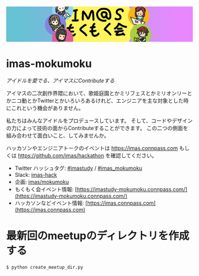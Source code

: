 ![header-image](/assets/images/header.V2.png)

# imas-mokumoku

*アイドルを愛でる、アイマスにContributeする*

アイマスの二次創作界隈において、歌姫庭園とかミリフェスとかミリオンリーとかニコ動とかTwitterとかいろいろあるけれど、エンジニアを主な対象とした時にこれという機会がありません。

私たちはみんなアイドルをプロデュースしています。 そして、コードやデザインの力によって技術の面からContributeすることができます。 この二つの側面を組み合わせて面白いこと、してみませんか。

ハッカソンやエンジニアトークのイベントは https://imas.connpass.com もしくは https://github.com/imas/hackathon を確認してください。

- Twitter ハッシュタグ: [\#imastudy](https://twitter.com/hashtag/imastudy?f=tweets&vertical=default) / [\#imas\_mokumoku](https://twitter.com/hashtag/imas_mokumoku?f=tweets&vertical=default)
- Slack: [imas-hack](https://imas-hack.herokuapp.com)
- 企画: [imas/mokumoku](https://github.com/imas/mokumoku)
- もくもく会イベント情報: [https://imastudy-mokumoku.connpass.com/](https://imastudy-mokumoku.connpass.com/)
- ハッカソンなどイベント情報: [https://imas.connpass.com](https://imas.connpass.com)

# 最新回のmeetupのディレクトリを作成する

```sh
$ python create_meetup_dir.py
```
